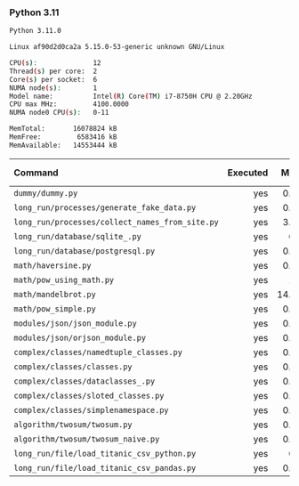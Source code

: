 ### **Python 3.11**

```bash
Python 3.11.0

Linux af90d2d0ca2a 5.15.0-53-generic unknown GNU/Linux

CPU(s):              12
Thread(s) per core:  2
Core(s) per socket:  6
NUMA node(s):        1
Model name:          Intel(R) Core(TM) i7-8750H CPU @ 2.20GHz
CPU max MHz:         4100.0000
NUMA node0 CPU(s):   0-11

MemTotal:       16078824 kB
MemFree:         6583416 kB
MemAvailable:   14553444 kB
```

| Command | Executed | Mean [s] | Stddev [s] | Median [s] | Min [s] | Max [s] | Memory [MB] |
|:---|---:|---:|---:|---:|---:|---:|---:|
| `dummy/dummy.py` | yes | 0.01779 | 0.00269 | 0.01897 | 0.0115 | 0.01932 | 25.79805 |
| `long_run/processes/generate_fake_data.py` | yes | 0.74707 | 0.00541 | 0.7479 | 0.73639 | 0.75411 | 72.32969 |
| `long_run/processes/collect_names_from_site.py` | yes | 3.15225 | 0.64584 | 3.05938 | 2.08028 | 4.1565 | 47.2793 |
| `long_run/database/sqlite_.py` | yes | 0.5564 | 0.00524 | 0.55539 | 0.55115 | 0.56834 | 71.04023 |
| `long_run/database/postgresql.py` | yes | 0.14052 | 0.00065 | 0.14031 | 0.1398 | 0.14196 | 31.92109 |
| `math/haversine.py` | yes | 0.47057 | 0.01869 | 0.47231 | 0.44554 | 0.50328 | 25.6125 |
| `math/pow_using_math.py` | yes | 1.1716 | 0.01497 | 1.17197 | 1.15175 | 1.19802 | 26.16211 |
| `math/mandelbrot.py` | yes | 14.95167 | 0.13603 | 14.93276 | 14.81818 | 15.2932 | 38.72031 |
| `math/pow_simple.py` | yes | 0.31689 | 0.00518 | 0.31491 | 0.31385 | 0.32983 | 25.57227 |
| `modules/json/json_module.py` | yes | 0.28024 | 0.00263 | 0.28051 | 0.27575 | 0.28373 | 26.1 |
| `modules/json/orjson_module.py` | yes | 0.17261 | 0.0014 | 0.17246 | 0.17039 | 0.17453 | 26.79336 |
| `complex/classes/namedtuple_classes.py` | yes | 0.07784 | 0.0004 | 0.07791 | 0.07694 | 0.07832 | 26.36797 |
| `complex/classes/classes.py` | yes | 0.02314 | 0.00135 | 0.02245 | 0.02209 | 0.02515 | 27.24492 |
| `complex/classes/dataclasses_.py` | yes | 0.10729 | 0.00051 | 0.10724 | 0.10671 | 0.10821 | 27.31406 |
| `complex/classes/sloted_classes.py` | yes | 0.01953 | 0.0003 | 0.01956 | 0.01908 | 0.01993 | 27.14688 |
| `complex/classes/simplenamespace.py` | yes | 0.02387 | 0.00035 | 0.02383 | 0.0234 | 0.02457 | 27.80508 |
| `algorithm/twosum/twosum.py` | yes | 0.07096 | 0.0031 | 0.06977 | 0.06902 | 0.07935 | 25.97969 |
| `algorithm/twosum/twosum_naive.py` | yes | 0.07064 | 0.00119 | 0.07095 | 0.06922 | 0.07277 | 25.8043 |
| `long_run/file/load_titanic_csv_python.py` | yes | 0.0551 | 0.00051 | 0.05507 | 0.05429 | 0.05583 | 25.86172 |
| `long_run/file/load_titanic_csv_pandas.py` | yes | 0.58237 | 0.00449 | 0.58058 | 0.57856 | 0.5923 | 69.50859 |
